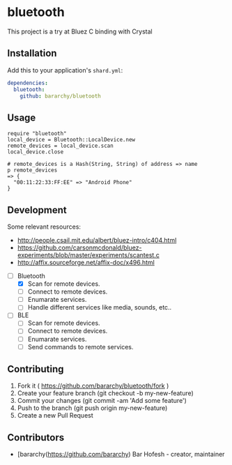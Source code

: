 # bluetooth

This project is a try at Bluez C binding with Crystal

## Installation

Add this to your application's `shard.yml`:

```yaml
dependencies:
  bluetooth:
    github: bararchy/bluetooth
```

## Usage

```crystal
require "bluetooth"
local_device = Bluetooth::LocalDevice.new
remote_devices = local_device.scan
local_device.close

# remote_devices is a Hash(String, String) of address => name
p remote_devices
=> {
  "00:11:22:33:FF:EE" => "Android Phone"
}

```


## Development

Some relevant resources:  
* http://people.csail.mit.edu/albert/bluez-intro/c404.html  
* https://github.com/carsonmcdonald/bluez-experiments/blob/master/experiments/scantest.c  
* http://affix.sourceforge.net/affix-doc/x496.html  

* [ ] Bluetooth  
  * [x] Scan for remote devices.  
  * [ ] Connect to remote devices.  
  * [ ] Enumarate services.  
  * [ ] Handle different services like media, sounds, etc..  
* [ ] BLE  
  * [ ] Scan for remote devices.  
  * [ ] Connect to remote devices.  
  * [ ] Enumarate services.  
  * [ ] Send commands to remote services.  

## Contributing

1. Fork it ( https://github.com/bararchy/bluetooth/fork )
2. Create your feature branch (git checkout -b my-new-feature)
3. Commit your changes (git commit -am 'Add some feature')
4. Push to the branch (git push origin my-new-feature)
5. Create a new Pull Request

## Contributors

- [bararchy(https://github.com/bararchy) Bar Hofesh - creator, maintainer
